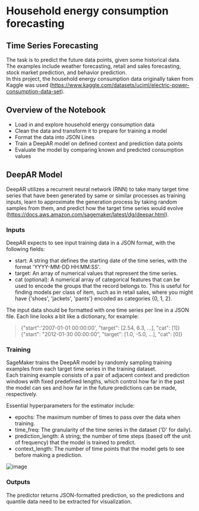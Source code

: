 # Household energy consumption forecasting



## Time Series Forecasting
The task is to predict the future data points, given some historical data.\
The examples include weather forecasting, retail and sales forecasting, stock market prediction, and behavior prediction.\
In this project, the household energy consumption data originally taken from Kaggle was used (https://www.kaggle.com/datasets/uciml/electric-power-consumption-data-set).

## Overview of the Notebook
- Load in and explore household energy consumption data
- Clean the data and transform it to prepare for training a model
- Format the data into JSON Lines
- Train a DeepAR model on defined context and prediction data points
- Evaluate the model by comparing known and predicted consumption values

## DeepAR Model
DeepAR utilizes a recurrent neural network (RNN) to take many target time series that have been generated by same or similar processes as training inputs, 
learn to approximate the generation process by taking random samples from them, and predict how the target time series would evolve (https://docs.aws.amazon.com/sagemaker/latest/dg/deepar.html). 

### Inputs
DeepAR expects to see input training data in a JSON format, with the following fields:
- start: A string that defines the starting date of the time series, with the format 'YYYY-MM-DD HH:MM:SS'.
- target: An array of numerical values that represent the time series.
- cat (optional): A numerical array of categorical features that can be used to encode the groups that the record belongs to. This is useful for finding models per class of item, such as in retail sales, where you might have {'shoes', 'jackets', 'pants'} encoded as categories {0, 1, 2}.

The input data should be formatted with one time series per line in a JSON file. Each line looks a bit like a dictionary, for example:

> {"start":'2007-01-01 00:00:00', "target": [2.54, 6.3, ...], "cat": [1]} \
  {"start": "2012-01-30 00:00:00", "target": [1.0, -5.0, ...], "cat": [0]} 

### Training
SageMaker trains the DeepAR model by randomly sampling training examples from each target time series in the training dataset.\
Each training example consists of a pair of adjacent context and prediction windows with fixed predefined lengths, which control how far in the past the model can ses and 
how far in the future predictions can be made, respectively. 

Essential hyperparameters for the estimator include:
- epochs: The maximum number of times to pass over the data when training.
- time_freq: The granularity of the time series in the dataset ('D' for daily).
- prediction_length: A string; the number of time steps (based off the unit of frequency) that the model is trained to predict.
- context_length: The number of time points that the model gets to see before making a prediction.

![image](https://user-images.githubusercontent.com/39967211/233966756-f42d8778-7b55-4436-a47e-b245ea0b2a83.png)

### Outputs
The predictor returns JSON-formatted prediction, so the predictions and quantile data need to be extracted for visualization. 




